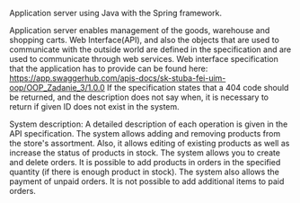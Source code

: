 Application server using Java with the Spring framework.

Application server enables management of the goods, warehouse and shopping carts. Web Interface(API), and also the objects that are used to communicate with the outside world are defined in the specification and are used to communicate through web services. 
Web interface specification that the application has to provide can be found here: https://app.swaggerhub.com/apis-docs/sk-stuba-fei-uim-oop/OOP_Zadanie_3/1.0.0
If the specification states that a 404 code should be returned, and the description does not say when, it is necessary to return if given ID does not exist in the system.

System description:
A detailed description of each operation is given in the API specification.
The system allows adding and removing products from the store's assortment. Also, it allows editing of existing products as well as increase the status of products in stock.
The system allows you to create and delete orders. It is possible to add products in orders in the specified quantity (if there is enough product in stock). The system also allows the payment of unpaid orders. It is not possible to add additional items to paid orders.
